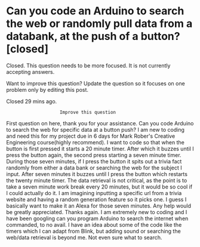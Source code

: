 
# Can you code an Arduino to search the web or randomly pull data from a databank, at the push of a button? [closed]







Closed. This question needs to be more focused. It is not currently accepting answers.
                        
                    










Want to improve this question? Update the question so it focuses on one problem only by editing this post.


Closed 29 mins ago.







                        Improve this question
                    



First question on here, thank you for your assistance. Can you code Arduino to search the web for specific data at a button push? I am new to coding and need this for my project due in 6 days for Mark Rober's Creative Engineering course(highly recommend).
I want to code so that when the button is first pressed it starts a 20 minute timer. After which it buzzes until I press the button again, the second press starting a seven minute timer. During those seven minutes, if I press the button it spits out a trivia fact randomly from either a data bank or searching the web for the subject I input.  After seven minutes it buzzes until I press the button which restarts the twenty minute timer.
The data retrieval is not critical, as the point is to take a seven minute work break every 20 minutes, but it would be so cool if I could actually do it.
I am imagining inputting  a specific url from a trivia website and having a random generation feature so it picks one. I guess I basically want to make it an Alexa for those seven minutes. Any help would be greatly appreciated. Thanks again.
I am extremely new to coding and I have been googling can you program Arduino to search the internet when commanded, to no avail. I have an idea about some of the code like the timers which I can adapt from Blink, but adding sound or searching the web/data retrieval is beyond me. Not even sure what to search.

        